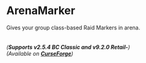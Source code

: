 # ArenaMarker

Gives your group class-based Raid Markers in arena.
<br>
<br>
<br>
<i> (<b>Supports v2.5.4 BC Classic and v9.2.0 Retail-</b>)</i>
<br>
<i>(Available on <b><a href="https://www.curseforge.com/wow/addons/arenamarker">CurseForge</a></b>)</i>

